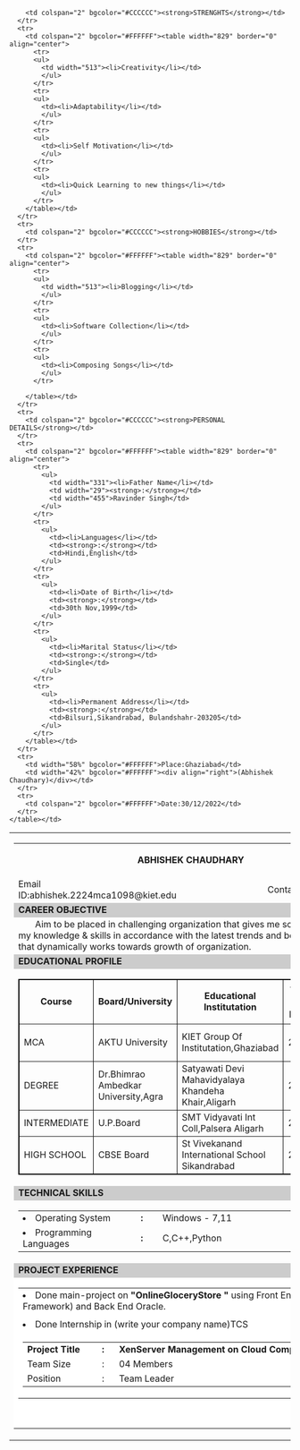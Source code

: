 <!DOCTYPE html PUBLIC "-//W3C//DTD XHTML 1.0 Transitional//EN" 
"http://www.w3.org/TR/xhtml1/DTD/xhtml1-transitional.dtd">
<html xmlns="http://www.w3.org/1999/xhtml">
<head>
<meta http-equiv="Content-Type" content="text/html; charset=utf-8" />
<title>Resume in HTML</title>
<link href="style.css" rel="stylesheet" type="text/css" />
</head>
<body>
<table width="850" border="0" align="center">
  <tr>
    <td><table width="850" border="0" class="bor">
      <tr>
        <td height="60" colspan="2"><div align="center"><strong>ABHISHEK CHAUDHARY</strong>
  </div></td>
      </tr>
      <tr>
        <td width="48%">Email ID:abhishek.2224mca1098@kiet.edu</td>
        <td width="52%"><div align="right">Contact: 7455918275</div></td>
      </tr>
      <tr>
        <td colspan="2" bgcolor="#CCCCCC"><strong>CAREER OBJECTIVE</strong></td>
      </tr>
      <tr>
        <td colspan="2" style="text-indent:30px;">Aim to be placed in challenging 
   organization that gives me scope to update my knowledge &amp; skills in accordance 
   with the latest trends and be a part of team that dynamically works towards growth 
   of organization.</td>
      </tr>
      <tr>
        <td colspan="2" bgcolor="#CCCCCC"><strong>EDUCATIONAL PROFILE</strong></td>
      </tr>
      <tr>
        <td colspan="2"><table width="850" border="1" bordercolor="#000000">
          <tr>
            <td><div align="center"><strong>Course</strong></div></td>
            <td><div align="center"><strong>Board/University</strong></div></td>
            <td><div align="center"><strong>Educational Institutation</strong></div></td>
            <td><div align="center"><strong>Year of pass</strong></div></td>
            <td><p align="center"><strong>% of Marks</strong></p></td>
          </tr>
          <tr>
            <td>MCA</td>
            <td>AKTU University</td>
            <td><div align="left">KIET Group Of Institutation,Ghaziabad
             </div></td>
            <td><div align="center">2024</div></td>
            <td>I am pursuing MCA</td>
          </tr>
          <tr>
            <td>DEGREE</td>
            <td>Dr.Bhimrao Ambedkar University,Agra</td>
            <td><div align="left">Satyawati Devi Mahavidyalaya Khandeha Khair,Aligarh</div></td>
            <td><div align="center">2022</div></td>
            <td>58.5%</td>
          </tr>
          <tr>
            <td>INTERMEDIATE</td>
            <td>U.P.Board</td>
            <td><div align="left">SMT Vidyavati Int Coll,Palsera Aligarh</div></td>
            <td><div align="center">2018</div></td>
            <td>63.6%</td>
          </tr>
          <tr>
            <td>HIGH SCHOOL</td>
            <td>CBSE Board</td>
            <td><div align="left">St Vivekanand International School Sikandrabad</div></td>
            <td><div align="center">2015</div></td>
            <td>8.2 CGPA</td>
          </tr>
        </table></td>
      </tr>
      <tr>
        <td colspan="2" bgcolor="#CCCCCC"><strong>TECHNICAL SKILLS</strong></td>
      </tr>
      <tr>
        <td colspan="2"><table width="831" border="0" align="center">
          <tr>
            <ul>
            <td width="264"><li>Operating System</li></td>
            <td width="37"><strong>:</strong></td>
            <td width="532">Windows - 7,11</td>
            </ul>
          </tr>
          <tr>
          <ul>
            <td><li>Programming Languages</li></td>
            <td><strong>:</strong></td>
            <td>C,C++,Python</td>
            </ul>
          </tr>
        </table></td>
      </tr>
      <tr>
        <td colspan="2" bgcolor="#CCCCCC"><strong>PROJECT EXPERIENCE</strong></td>
      </tr>
      <tr>
        <td height="17" colspan="2" bgcolor="#FFFFFF"><table width="829" border="0" 
         align="center">
          <tr>
            <ul>
              <td width="831"><li>Done main-project on<strong> &quot;OnlineGloceryStore
              &quot;</strong> using Front End java(Struts Framework) and Back End
              Oracle.</li></td>
           </ul>
          </tr>
          <tr>
            <td></td>
          </tr>
          <tr>
            <td><li>Done Internship in (write your company name)TCS</li></td>
          </tr>
          <tr>
            <td><table width="585">
              <tr>
                <td width="120"><strong>Project Title</strong></td>
                <td width="15"><strong>:</strong></td>
                <td width="434"><strong>XenServer Management on Cloud Computing</strong>
                 </td>
              </tr>
              <tr>
                <td>Team Size</td>
                <td>:</td>
                <td>04 Members</td>
              </tr>
              <tr>
                <td>Position</td>
                <td>:</td>
                <td> Team Leader</td>
              </tr>
            </table></td>
          </tr>
        </table></td>
      </tr>
      <tr>
        <td height="17" colspan="2" bgcolor="#FFFFFF"></td>
      </tr>
      <tr>
        <td height="17" colspan="2" bgcolor="#FFFFFF"><div align="center"><strong>
        </tr>
        </table></td>
  </tr>
  <tr>

        <td colspan="2" bgcolor="#CCCCCC"><strong>STRENGHTS</strong></td>
      </tr>
      <tr>
        <td colspan="2" bgcolor="#FFFFFF"><table width="829" border="0" align="center">
          <tr>
          <ul>
            <td width="513"><li>Creativity</li></td>
            </ul>
          </tr>
          <tr>
          <ul>
            <td><li>Adaptability</li></td>
            </ul>
          </tr>
          <tr>
          <ul>
            <td><li>Self Motivation</li></td>
            </ul>
          </tr>
          <tr>
          <ul>
            <td><li>Quick Learning to new things</li></td>
            </ul>
          </tr>
        </table></td>
      </tr>
      <tr>
        <td colspan="2" bgcolor="#CCCCCC"><strong>HOBBIES</strong></td>
      </tr>
      <tr>
        <td colspan="2" bgcolor="#FFFFFF"><table width="829" border="0" align="center">
          <tr>
          <ul>
            <td width="513"><li>Blogging</li></td>
            </ul>
          </tr>
          <tr>
          <ul>
            <td><li>Software Collection</li></td>
            </ul>
          </tr>
          <tr>
          <ul>
            <td><li>Composing Songs</li></td>
            </ul>
          </tr>
          
        </table></td>
      </tr>
      <tr>
        <td colspan="2" bgcolor="#CCCCCC"><strong>PERSONAL DETAILS</strong></td>
      </tr>
      <tr>
        <td colspan="2" bgcolor="#FFFFFF"><table width="829" border="0" align="center">
          <tr>
            <ul>
              <td width="331"><li>Father Name</li></td>
              <td width="29"><strong>:</strong></td>
              <td width="455">Ravinder Singh</td>
            </ul>
          </tr>
          <tr>
            <ul>
              <td><li>Languages</li></td>
              <td><strong>:</strong></td>
              <td>Hindi,English</td>
            </ul>
          </tr>
          <tr>
            <ul>
              <td><li>Date of Birth</li></td>
              <td><strong>:</strong></td>
              <td>30th Nov,1999</td>
            </ul>
          </tr>
          <tr>
            <ul>
              <td><li>Marital Status</li></td>
              <td><strong>:</strong></td>
              <td>Single</td>
            </ul>
          </tr>
          <tr>
            <ul>
              <td><li>Permanent Address</li></td>
              <td><strong>:</strong></td>
              <td>Bilsuri,Sikandrabad, Bulandshahr-203205</td>
            </ul>
          </tr>
        </table></td>
      </tr>
      <tr>
        <td width="58%" bgcolor="#FFFFFF">Place:Ghaziabad</td>
        <td width="42%" bgcolor="#FFFFFF"><div align="right">(Abhishek Chaudhary)</div></td>
      </tr>
      <tr>
        <td colspan="2" bgcolor="#FFFFFF">Date:30/12/2022</td>
      </tr>
    </table></td>
  </tr>
</table>
</body>
</html>
